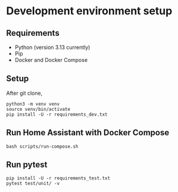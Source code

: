 # Development environment setup

## Requirements

- Python (version 3.13 currently)
- Pip
- Docker and Docker Compose


## Setup

After git clone,

```shell
python3 -m venv venv
source venv/bin/activate
pip install -U -r requirements_dev.txt
```


## Run Home Assistant with Docker Compose

```shell
bash scripts/run-compose.sh
```


## Run pytest

```shell
pip install -U -r requirements_test.txt
pytest test/unit/ -v
```

